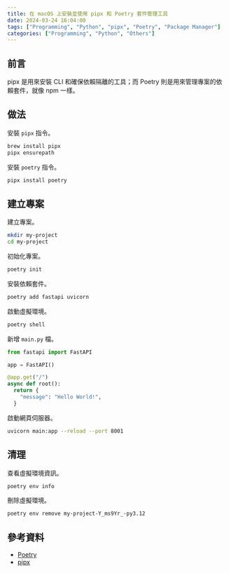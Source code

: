 ```yaml
---
title: 在 macOS 上安裝並使用 pipx 和 Poetry 套件管理工具
date: 2024-03-24 16:04:00
tags: ["Programming", "Python", "pipx", "Poetry", "Package Manager"]
categories: ["Programming", "Python", "Others"]
---
```


## 前言

pipx 是用來安裝 CLI 和確保依賴隔離的工具；而 Poetry 則是用來管理專案的依賴套件，就像 npm 一樣。

## 做法

安裝 `pipx` 指令。

```bash
brew install pipx
pipx ensurepath
```

安裝 `poetry` 指令。

```bash
pipx install poetry
```

## 建立專案

建立專案。

```bash
mkdir my-project
cd my-project
```

初始化專案。

```bash
poetry init
```

安裝依賴套件。

```bash
poetry add fastapi uvicorn
```

啟動虛擬環境。

```bash
poetry shell
```

新增 `main.py` 檔。

```py
from fastapi import FastAPI

app = FastAPI()

@app.get("/")
async def root():
  return {
    "message": "Hello World!",
  }
```

啟動網頁伺服器。

```bash
uvicorn main:app --reload --port 8001
```

## 清理

查看虛擬環境資訊。

```bash
poetry env info
```

刪除虛擬環境。

```bash
poetry env remove my-project-Y_ms9Yr_-py3.12
```

## 參考資料

- [Poetry](https://python-poetry.org/)
- [pipx](https://pipx.pypa.io/)
